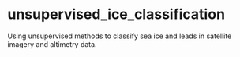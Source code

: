 # unsupervised_ice_classification
Using unsupervised methods to classify sea ice and leads in satellite imagery and altimetry data. 
